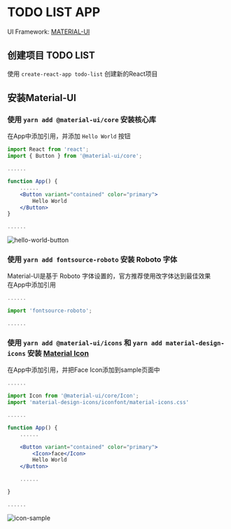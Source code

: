 # TODO LIST APP

UI Framework: [MATERIAL-UI](https://material-ui.com/)

## 创建项目 TODO LIST

使用 `create-react-app todo-list` 创建新的React项目

## 安装Material-UI

### 使用 `yarn add @material-ui/core` 安装核心库

在App中添加引用，并添加 `Hello World` 按钮

``` jsx
import React from 'react';
import { Button } from '@material-ui/core';

......

function App() {
    ......
    <Button variant="contained" color="primary">
        Hello World
    </Button>
}

......

```

![hello-world-button](https://github.com/leedaihung/react-notes/blob/main/01.todo-list/screen-capture/00.hello-world-button.png)

### 使用 `yarn add fontsource-roboto` 安装 Roboto 字体

Material-UI是基于 Roboto 字体设置的，官方推荐使用改字体达到最佳效果  
在App中添加引用

``` jsx
......

import 'fontsource-roboto';

......
```

### 使用 `yarn add @material-ui/icons` 和 `yarn add material-design-icons` 安装 [Material Icon](https://fonts.google.com/icons?selected=Material+Icons)

在App中添加引用，并把Face Icon添加到sample页面中

``` jsx
......

import Icon from '@material-ui/core/Icon';
import 'material-design-icons/iconfont/material-icons.css'

......

function App() {
    ......

    <Button variant="contained" color="primary">
        <Icon>face</Icon>
        Hello World
    </Button>

    ......

}

......
```

![icon-sample](https://github.com/leedaihung/react-notes/blob/main/01.todo-list/screen-capture/01.icon-sample.png)
